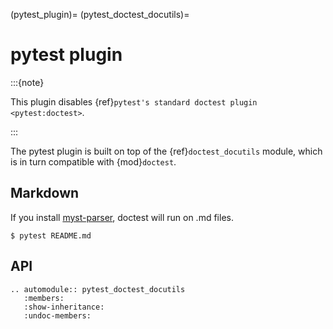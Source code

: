 (pytest_plugin)=
(pytest_doctest_docutils)=

# pytest plugin

:::{note}

This plugin disables {ref}`pytest's standard doctest plugin <pytest:doctest>`.

:::

The pytest plugin is built on top of the {ref}`doctest_docutils` module, which is in
turn compatible with {mod}`doctest`.

## Markdown

If you install [myst-parser], doctest will run on .md files.

```console
$ pytest README.md
```

[myst-parser]: https://myst-parser.readthedocs.io/en/latest/

## API

```{eval-rst}
.. automodule:: pytest_doctest_docutils
   :members:
   :show-inheritance:
   :undoc-members:
```
